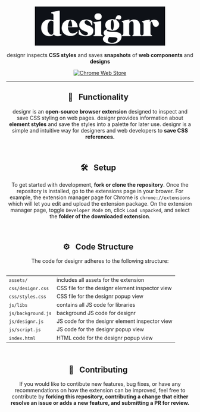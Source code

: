<p align="center"><a href="https://darkreader.org" target="_blank" rel="noreferrer noopener"><img width="350" alt="designr logo" src="https://github.com/ANG13T/designr/blob/main/assets/logo_dark.png"></a></p>

<p align="center">designr inspects <strong>CSS styles</strong> and saves <strong>snapshots</strong> of <strong>web components</strong> and <strong>designs</strong></p>

<p align="center"><a rel="noreferrer noopener" href="https://chrome.google.com/webstore/detail/dark-reader/eimadpbcbfnmbkopoojfekhnkhdbieeh/"><img alt="Chrome Web Store" src="https://img.shields.io/badge/Chrome-141e24.svg?&style=for-the-badge&logo=google-chrome&logoColor=white"></a>  
  
<hr />

<h2 align="center">🎨 &nbsp; Functionality &nbsp;</h2>
<p align="center">designr is an <strong>open-source</strong> <strong>browser extension</strong> designed to inspect and save CSS styling on web pages. designr provides information about <strong>element styles</strong> and save the styles into a palette for later use. designr is a simple and intuitive way for designers and web developers to  <strong>save CSS references.</strong></p>
<br/>

<h2 align="center">🛠 &nbsp; Setup &nbsp;</h2>
<p align="center">To get started with development, <strong>fork or clone the repository</strong>. Once the repository is installed, go to the extensions page in your brower. For example, the extension manager page for Chrome is <code>chrome://extensions</code> which will let you edit and upload the extension package. On the extension manager page, toggle <code>Developer Mode</code> on, click <code>Load unpacked</code>, and select the <strong>folder of the downloaded extension</strong>.</p>

<br/>

<h2 align="center">⚙️ &nbsp; Code Structure &nbsp;</h2>
<div align="center">
  The code for designr adheres to the following structure: <br /> <br />
  
  |   |   |
  |---|---|
  |<code>assets/</code>| includes all assets for the extension  |
  |<code>css/designr.css</code>| CSS file for the designr element inspector view|
  |<code>css/styles.css</code>|CSS file for the designr popup view|
  |<code>js/libs</code>|contains all JS code for libraries|
  |<code>js/background.js</code>|background JS code for designr|
  |<code>js/designr.js</code>|JS code for the designr element inspector view|
  |<code>js/script.js</code>|JS code for the designr popup view|
  |<code>index.html</code>|HTML code for the designr popup view |
</div>

<br/>

<h2 align="center">💜 &nbsp; Contributing &nbsp;</h2>
<p align="center">If you would like to contibute new features, bug fixes, or have any recommendations on how the extension can be improved, feel free to contribute by <strong>forking this repository, contributing a change that either resolve an issue or adds a new feature, and submitting a PR for review.</strong></p>
